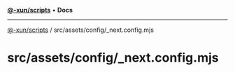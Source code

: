 [**@-xun/scripts**](../../../../README.md) • **Docs**

***

[@-xun/scripts](../../../../README.md) / src/assets/config/\_next.config.mjs

# src/assets/config/\_next.config.mjs
